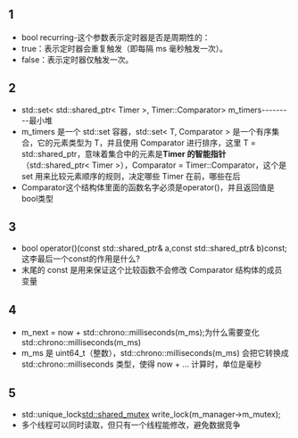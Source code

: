 ## 1
- bool recurring-这个参数表示定时器是否是周期性的：
- true：表示定时器会重复触发（即每隔 ms 毫秒触发一次）。
- false：表示定时器仅触发一次。
## 2
- std::set< std::shared_ptr< Timer >, Timer::Comparator> m_timers---------最小堆
- m_timers 是一个 std::set 容器，std::set< T, Comparator > 是一个有序集合，它的元素类型为 T，并且使用 Comparator 进行排序，这里 T = std::shared_ptr<Timer>，意味着集合中的元素是**Timer 的智能指针**（std::shared_ptr< Timer >），Comparator = Timer::Comparator，这个是 set 用来比较元素顺序的规则，决定哪些 Timer 在前，哪些在后
- Comparator这个结构体里面的函数名字必须是operator()，并且返回值是bool类型

## 3
- bool operator()(const std::shared_ptr<Timer>& a,const std::shared_ptr<Timer>& b)const;这李最后一个const的作用是什么?
- 末尾的 const 是用来保证这个比较函数不会修改 Comparator 结构体的成员变量

## 4
- m_next = now + std::chrono::milliseconds(m_ms);为什么需要变化std::chrono::milliseconds(m_ms)
- m_ms 是 uint64_t（整数），std::chrono::milliseconds(m_ms) 会把它转换成 std::chrono::milliseconds 类型，使得 now + ... 计算时，单位是毫秒

## 5
- std::unique_lock<std::shared_mutex> write_lock(m_manager->m_mutex);
- 多个线程可以同时读取，但只有一个线程能修改，避免数据竞争
